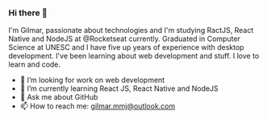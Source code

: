 ### Hi there 👋

I'm Gilmar, passionate about technologies and I'm studying RactJS, React Native and NodeJS at @Rocketseat currently.
Graduated in Computer Science at UNESC and I have five up years of experience with desktop development.
I've been learning about web development and stuff. 
I love to learn and code.

- 🔭 I’m looking for work on web development
- 🌱 I’m currently learning React JS, React Native and NodeJS
- 💬 Ask me about GitHub
- 📫 How to reach me: gilmar.mmj@outlook.com
